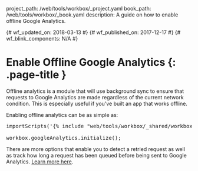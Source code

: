 project_path: /web/tools/workbox/_project.yaml
book_path: /web/tools/workbox/_book.yaml
description: A guide on how to enable offline Google Analytics.

{# wf_updated_on: 2018-03-13 #}
{# wf_published_on: 2017-12-17 #}
{# wf_blink_components: N/A #}

# Enable Offline Google Analytics {: .page-title }

Offline analytics is a module that will use background sync to ensure
that requests to Google Analytics are made regardless of the current network
condition. This is especially useful if you've built an app that works offline.

Enabling offline analytics can be as simple as:

<pre class="prettyprint js">
importScripts('{% include "web/tools/workbox/_shared/workbox-sw-cdn-url.html" %}');

workbox.googleAnalytics.initialize();
</pre>

There are more options that enable you to detect a retried request as well as
track how long a request has been queued before being sent to Google Analytics.
[Learn more here](/web/tools/workbox/modules/workbox-google-analytics).
